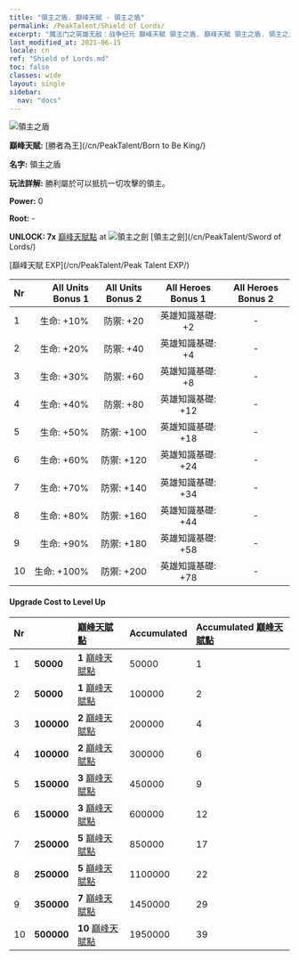 ```yaml
---
title: "領主之盾. 巔峰天賦 - 領主之盾"
permalink: /PeakTalent/Shield of Lords/
excerpt: "魔法门之英雄无敌：战争纪元 巔峰天賦 領主之盾. 巔峰天賦 領主之盾. 領主之盾"
last_modified_at: 2021-06-15
locale: cn
ref: "Shield of Lords.md"
toc: false
classes: wide
layout: single
sidebar:
  nav: "docs"
---
```


  ![領主之盾](/images/pt/talent_4302.png)

  **巔峰天賦:** [勝者為王](/cn/PeakTalent/Born to Be King/)

  **名字:** 領主之盾

  **玩法詳解:** 勝利屬於可以抵抗一切攻擊的領主。

  **Power:** 0

  **Root:** -

  **UNLOCK: 7x** [巔峰天賦點](/cn/Items/con_934/) at ![領主之劍](/images/pt/talent_4301.png) [領主之劍](/cn/PeakTalent/Sword of Lords/)

  [巔峰天賦 EXP](/cn/PeakTalent/Peak Talent EXP/)

  | Nr | All Units Bonus 1 | All Units Bonus 2 | All Heroes Bonus 1 | All Heroes Bonus 2 |
  |:---|--------------:|:-------------:|:-------------:|:-------------:|
  | 1 | 生命: +10% | 防禦: +20 | 英雄知識基礎: +2 | - |
  | 2 | 生命: +20% | 防禦: +40 | 英雄知識基礎: +4 | - |
  | 3 | 生命: +30% | 防禦: +60 | 英雄知識基礎: +8 | - |
  | 4 | 生命: +40% | 防禦: +80 | 英雄知識基礎: +12 | - |
  | 5 | 生命: +50% | 防禦: +100 | 英雄知識基礎: +18 | - |
  | 6 | 生命: +60% | 防禦: +120 | 英雄知識基礎: +24 | - |
  | 7 | 生命: +70% | 防禦: +140 | 英雄知識基礎: +34 | - |
  | 8 | 生命: +80% | 防禦: +160 | 英雄知識基礎: +44 | - |
  | 9 | 生命: +90% | 防禦: +180 | 英雄知識基礎: +58 | - |
  | 10 | 生命: +100% | 防禦: +200 | 英雄知識基礎: +78 | - |


#### Upgrade Cost to Level Up

  | Nr | <i class="fas fa-coins"/> | [巔峰天賦點](/cn/Items/con_934/) | Accumulated <i class="fas fa-coins"/> | Accumulated [巔峰天賦點](/cn/Items/con_934/) |
  |:---|:--------------|:-------------|:-------------|:-------------|
  | 1 | **50000** | **1** [巔峰天賦點](/cn/Items/con_934/) | 50000 | 1 |
  | 2 | **50000** | **1** [巔峰天賦點](/cn/Items/con_934/) | 100000 | 2 |
  | 3 | **100000** | **2** [巔峰天賦點](/cn/Items/con_934/) | 200000 | 4 |
  | 4 | **100000** | **2** [巔峰天賦點](/cn/Items/con_934/) | 300000 | 6 |
  | 5 | **150000** | **3** [巔峰天賦點](/cn/Items/con_934/) | 450000 | 9 |
  | 6 | **150000** | **3** [巔峰天賦點](/cn/Items/con_934/) | 600000 | 12 |
  | 7 | **250000** | **5** [巔峰天賦點](/cn/Items/con_934/) | 850000 | 17 |
  | 8 | **250000** | **5** [巔峰天賦點](/cn/Items/con_934/) | 1100000 | 22 |
  | 9 | **350000** | **7** [巔峰天賦點](/cn/Items/con_934/) | 1450000 | 29 |
  | 10 | **500000** | **10** [巔峰天賦點](/cn/Items/con_934/) | 1950000 | 39 |
